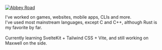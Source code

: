 [![Abbey Road](https://upload.wikimedia.org/wikipedia/en/4/42/Beatles_-_Abbey_Road.jpg)](https://www.youtube.com/watch?v=oolpPmuK2I8&list=PLPMRFtA0BgE6ce0olKAwrKffd-V170IEC "Abbey Road")

I've worked on games, websites, mobile apps, CLIs and more.<br>
I've used most mainstream languages, except C and C++, although Rust is my favorite by far.<br><br>
Currently learning SvelteKit + Tailwind CSS + Vite, and still working on Maxwell on the side.
